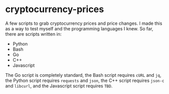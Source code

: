 # cryptocurrency-prices
A few scripts to grab cryptocurrency prices and price changes.  I made this as a way to test myself and the programming languages I knew.  So far, there are scripts written in:
- Python
- Bash
- Go
- C++
- Javascript

The Go script is completely standard, the Bash script requires `cURL` and `jq`, the Python script requires `requests` and `json`, the C++ script requires `json-c` and `libcurl`, and the Javascript script requires `TBD`.

